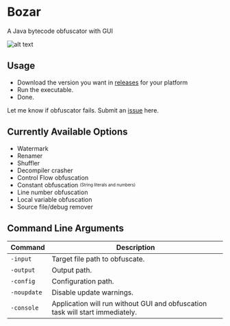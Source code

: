 # Bozar
A Java bytecode obfuscator with GUI

![alt text](https://i.imgur.com/pk1iO6Z.png)

## Usage
* Download the version you want in [releases](https://github.com/vimasig/Bozar/releases) for your platform
* Run the executable.
* Done.

Let me know if obfuscator fails. Submit an [issue](https://github.com/vimasig/Bozar/issues) here.

## Currently Available Options
* Watermark
* Renamer
* Shuffler
* Decompiler crasher
* Control Flow obfuscation
* Constant obfuscation <sub><sup>(String literals and numbers)</sup></sub>
* Line number obfuscation
* Local variable obfuscation
* Source file/debug remover  

## Command Line Arguments
| Command | Description |
| --- | --- |
| `-input` | Target file path to obfuscate. |
| `-output` | Output path. |
| `-config` | Configuration path. |
| `-noupdate` | Disable update warnings. |
| `-console` | Application will run without GUI and obfuscation task will start immediately. |